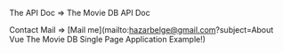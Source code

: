 The API Doc => The Movie DB API Doc

Contact Mail => [Mail me](mailto:hazarbelge@gmail.com?subject=About Vue The Movie DB Single Page Application Example!)
